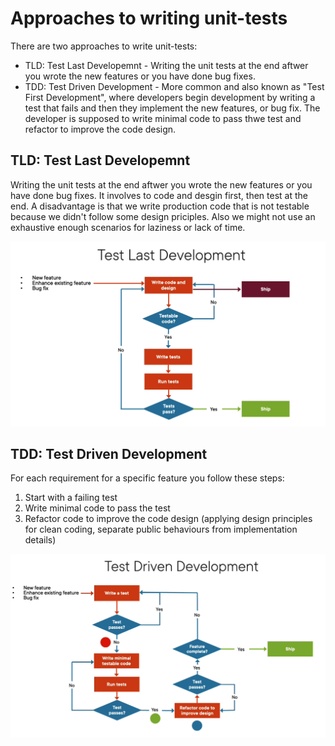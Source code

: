 # Approaches to writing unit-tests
There are two approaches to write unit-tests:
- TLD: Test Last Developemnt - Writing the unit tests at the end aftwer you wrote the new features or you have done bug fixes.
- TDD: Test Driven Development - More common and also known as "Test First Development", where developers begin development by writing a test that fails and then they implement the new features, or bug fix. The developer is supposed to write minimal code to pass thwe test and refactor to improve the code design.

## TLD: Test Last Developemnt
Writing the unit tests at the end aftwer you wrote the new features or you have done bug fixes. It involves to code and desgin first, then test at the end. A disadvantage is that we write production code that is not testable because we didn't follow some design priciples. Also we might not use an exhaustive enough scenarios for laziness or lack of time.<br/> 

![TLD](/unit-tests/imgs/tld.png "TLD")<br/> 

## TDD: Test Driven Development
For each requirement for a specific feature you follow these steps:
1. Start with a failing test
1. Write minimal code to pass the test
1. Refactor code to improve the code design (applying design principles for clean coding, separate public behaviours from implementation details)<br/> 

![TDD](/unit-tests/imgs/tdd.png "TDD")<br/> 



